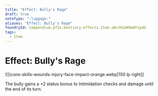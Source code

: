 ```yaml
---
title: "Effect: Bully's Rage"
draft: true
noteType: ":luggage:"
aliases: "Effect: Bully's Rage"
foundryId: Compendium.pf2e.bestiary-effects.Item.a0nJK2mKHwWYzpdG
tags:
  - Item
---
```


# Effect: Bully's Rage
![[icons-skills-wounds-injury-face-impact-orange.webp|150 lp right]]

The bully gains a +2 status bonus to Intimidation checks and damage until the end of its turn.
